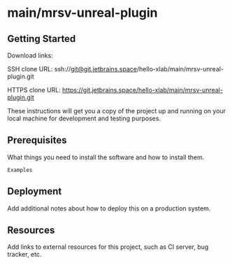 # main/mrsv-unreal-plugin



## Getting Started

Download links:

SSH clone URL: ssh://git@git.jetbrains.space/hello-xlab/main/mrsv-unreal-plugin.git

HTTPS clone URL: https://git.jetbrains.space/hello-xlab/main/mrsv-unreal-plugin.git



These instructions will get you a copy of the project up and running on your local machine for development and testing purposes.

## Prerequisites

What things you need to install the software and how to install them.

```
Examples
```

## Deployment

Add additional notes about how to deploy this on a production system.

## Resources

Add links to external resources for this project, such as CI server, bug tracker, etc.

